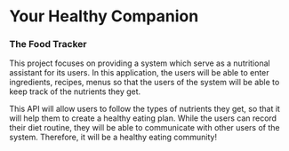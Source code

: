 # Your Healthy Companion

### The Food Tracker

This project focuses on providing a system which serve as a nutritional assistant for its users. In this application, the users will be able to enter ingredients, recipes, menus so that the users of the system will be able to keep track of the nutrients they get.
 
This API will allow users to follow the types of nutrients they get, so that it will help them to create a healthy eating plan. While the users can record their diet routine, they will be able to communicate with other users of the system. Therefore, it will be a healthy eating community!

